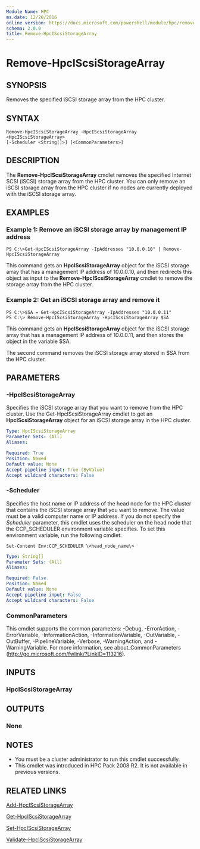 ```yaml
---
Module Name: HPC
ms.date: 12/20/2016
online version: https://docs.microsoft.com/powershell/module/hpc/remove-hpciscsistoragearray?view=windowsserver2012r2-ps&wt.mc_id=ps-gethelp
schema: 2.0.0
title: Remove-HpcIScsiStorageArray
---
```


# Remove-HpcIScsiStorageArray

## SYNOPSIS
Removes the specified iSCSI storage array from the HPC cluster.

## SYNTAX

```
Remove-HpcIScsiStorageArray -HpcIScsiStorageArray <HpcIScsiStorageArray>
[-Scheduler <String[]>] [<CommonParameters>]
```

## DESCRIPTION
The **Remove-HpcIScsiStorageArray** cmdlet removes the specified Internet SCSI (iSCSI) storage array from the HPC cluster.
You can only remove an iSCSI storage array from the HPC cluster if no nodes are currently deployed with the iSCSI storage array.

## EXAMPLES

### Example 1: Remove an iSCSI storage array by management IP address
```
PS C:\>Get-HpcIScsiStorageArray -IpAddresses "10.0.0.10" | Remove-HpcIScsiStorageArray
```

This command gets an **HpcIScsiStorageArray** object for the iSCSI storage array that has a management IP address of 10.0.0.10, and then redirects this object as input to the **Remove-HpcIScsiStorageArray** cmdlet to remove the storage array from the HPC cluster.

### Example 2: Get an iSCSI storage array and remove it
```
PS C:\>$SA = Get-HpcIScsiStorageArray -IpAddresses "10.0.0.11"
PS C:\> Remove-HpcIScsiStorageArray -HpcIScsiStorageArray $SA
```

This command gets an **HpcIScsiStorageArray** object for the iSCSI storage array that has a management IP address of 10.0.0.11, and then stores the object in the variable $SA.

The second command removes the iSCSI storage array stored in $SA from the HPC cluster.

## PARAMETERS

### -HpcIScsiStorageArray
Specifies the iSCSI storage array that you want to remove from the HPC cluster.
Use the Get-HpcIScsiStorageArray cmdlet to get an **HpcIScsiStorageArray** object for an iSCSI storage array in the HPC cluster.

```yaml
Type: HpcIScsiStorageArray
Parameter Sets: (All)
Aliases:

Required: True
Position: Named
Default value: None
Accept pipeline input: True (ByValue)
Accept wildcard characters: False
```

### -Scheduler
Specifies the host name or IP address of the head node for the HPC cluster that contains the iSCSI storage array that you want to remove.
The value must be a valid computer name or IP address.
If you do not specify the *Scheduler* parameter, this cmdlet uses the scheduler on the head node that the CCP_SCHEDULER environment variable specifies.
To set this environment variable, run the following cmdlet:

`Set-Content Env:CCP_SCHEDULER \<head_node_name\>`

```yaml
Type: String[]
Parameter Sets: (All)
Aliases:

Required: False
Position: Named
Default value: None
Accept pipeline input: False
Accept wildcard characters: False
```

### CommonParameters
This cmdlet supports the common parameters: -Debug, -ErrorAction, -ErrorVariable, -InformationAction, -InformationVariable, -OutVariable, -OutBuffer, -PipelineVariable, -Verbose, -WarningAction, and -WarningVariable. For more information, see about_CommonParameters (http://go.microsoft.com/fwlink/?LinkID=113216).

## INPUTS

### HpcIScsiStorageArray

## OUTPUTS

### None

## NOTES
* You must be a cluster administrator to run this cmdlet successfully.
* This cmdlet was introduced in HPC Pack 2008 R2. It is not available in previous versions.

## RELATED LINKS

[Add-HpcIScsiStorageArray](./Add-HpcIScsiStorageArray.md)

[Get-HpcIScsiStorageArray](./Get-HpcIScsiStorageArray.md)

[Set-HpcIScsiStorageArray](./Set-HpcIScsiStorageArray.md)

[Validate-HpcIScsiStorageArray](./Validate-HpcIScsiStorageArray.md)
